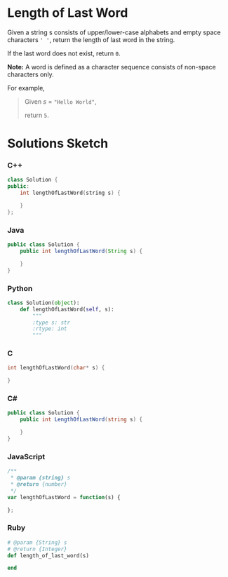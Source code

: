 # Length of Last Word

Given a string s consists of upper/lower-case alphabets and empty space characters `' '`, return the length of last word in the string.

If the last word does not exist, return `0`.

**Note:** A word is defined as a character sequence consists of non-space characters only.

For example, 

> Given *s* = `"Hello World"`,
> 
> return `5`. 

# Solutions Sketch

### C++
```C++
class Solution {
public:
    int lengthOfLastWord(string s) {

    }
};
```

### Java
```Java
public class Solution {
    public int lengthOfLastWord(String s) {

    }
}
```

### Python
```Python
class Solution(object):
    def lengthOfLastWord(self, s):
        """
        :type s: str
        :rtype: int
        """
```

### C
```C
int lengthOfLastWord(char* s) {

}
```

### C# 
```C#
public class Solution {
    public int LengthOfLastWord(string s) {

    }
}
```

### JavaScript
```JavaScript
/**
 * @param {string} s
 * @return {number}
 */
var lengthOfLastWord = function(s) {

};
```

### Ruby
```Ruby
# @param {String} s
# @return {Integer}
def length_of_last_word(s)

end
```
